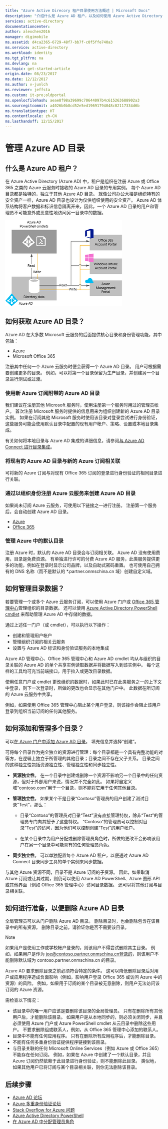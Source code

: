 ```yaml
---
title: "Azure Active Direcory 租户目录使用方法概述 | Microsoft Docs"
description: "介绍什么是 Azure AD 租户，以及如何使用 Azure Active Directory 管理 Azure"
services: active-directory
documentationcenter: 
author: alexchen2016
manager: digimobile
ms.assetid: d4ca2365-6729-48f7-bb7f-c0f5ffe740a3
ms.service: active-directory
ms.workload: identity
ms.tgt_pltfrm: na
ms.devlang: na
ms.topic: get-started-article
origin.date: 08/23/2017
ms.date: 12/12/2017
ms.author: v-junlch
ms.reviewer: jeffsta
ms.custom: it-pro;oldportal
ms.openlocfilehash: aeae8f98a39699c70644097b4c615263688902a3
ms.sourcegitcommit: a4026b0b8cd52e5ed19691794048c02117334d6b
ms.translationtype: HT
ms.contentlocale: zh-CN
ms.lasthandoff: 12/15/2017
---
```

# 管理 Azure AD 目录 <a name="manage-your-azure-ad-directory"></a>

## 什么是 Azure AD 租户？ <a name="what-is-an-azure-ad-tenant"></a>
在 Azure Active Directory (Azure AD) 中，租户是组织在注册 Azure 或 Office 365 之类的 Azure 云服务时接收的 Azure AD 目录的专用实例。 每个 Azure AD 目录都是独特的，独立于其他 Azure AD 目录。 就像公司办公大楼是组织特有的安全资产一样，Azure AD 目录也设计为仅供组织使用的安全资产。 Azure AD 体系结构将客户数据和标识信息隔离开来，因此，一个 Azure AD 目录的用户和管理员不可能意外或恶意性地访问另一目录中的数据。

![管理 Azure Active Directory](./media/active-directory-administer/aad_portals.png)

## 如何获取 Azure AD 目录？ <a name="how-can-i-get-an-azure-ad-directory"></a>
Azure AD 在大多数 Microsoft 云服务的后面提供核心目录和身份管理功能，其中包括：

- Azure
- Microsoft Office 365

注册其中任何一个 Azure 云服务时便会获得一个 Azure AD 目录。 用户可根据需要创建更多的目录。 例如，可以将第一个目录保留为生产目录，并创建另一个目录进行测试或过渡。

### 使用新 Azure 订阅附带的 Azure AD 目录 <a name="using-the-azure-ad-directory-that-comes-with-a-new-azure-subscription"></a>

我们建议在注册其他 Microsoft 服务时，使用注册第一个服务时用过的管理员帐户。 首次注册 Microsoft 服务时提供的信息用来为组织创建新的 Azure AD 目录实例。 如果在订阅其他 Microsoft 服务时使用该目录对登录尝试进行身份验证，这些服务可能会使用默认目录中配置的现有用户帐户、策略、设置或本地目录集成。

有关如何将本地目录与 Azure AD 集成的详细信息，请参阅[与 Azure AD Connect 进行目录集成](connect/active-directory-aadconnect.md)。

### 将现有的 Azure AD 目录与新的 Azure 订阅相关联 <a name="associate-an-existing-azure-ad-directory-with-a-new-azure-subscription"></a>
可将新的 Azure 订阅与对现有 Office 365 订阅的登录进行身份验证的相同目录进行关联。 

### 通过以组织身份注册 Azure 云服务来创建 Azure AD 目录 <a name="create-an-azure-ad-directory-by-signing-up-for-a-microsoft-cloud-service-as-an-organization"></a>
如果尚未订阅 Azure 云服务，可使用以下链接之一进行注册。 注册第一个服务后，会自动创建 Azure AD 目录。

- [Azure](https://account.windowsazure.cn/organization)
- [Office 365](https://login.partner.microsoftonline.cn)

### 管理 Azure 中的默认目录 <a name="manage-the-default-directory-in-azure"></a>
注册 Azure 时，默认的 Azure AD 目录会与订阅相关联。 Azure AD 没有使用费用，目录是免费资源。 有单独进行许可的付费 Azure AD 服务，此类服务提供更多的功能，例如在登录时显示公司品牌，以及自助式密码重置。 也可使用自己拥有的 DNS 名称（而不是默认的 *.partner.onmschina.cn 域）创建自定义域。

## 如何管理目录数据？ <a name="how-can-i-manage-directory-data"></a>
若要管理一个或多个 Azure 云服务订阅，可以使用 Azure 门户或 [Office 365 管理中心](https://login.partner.microsoftonline.cn/)管理组织的目录数据。 还可以使用 [Azure Active Directory PowerShell cmdlet](https://docs.microsoft.com/powershell/azure/active-directory) 来帮助管理 Azure AD 中存储的数据。

通过上述任一门户（或 cmdlet），可以执行以下操作：

- 创建和管理用户帐户
- 管理组织订阅的相关云服务
- 设置与 Azure AD 标识和身份验证服务的本地集成

Azure AD 管理中心、Office 365 管理中心和 Azure AD cmdlet 均从与组织的目录关联的 Azure AD 的单个共享实例读取数据并将数据写入到该实例中。 每个这样的工具均可充当前端接口，用于拉入或更改目录数据。

使用任意门户或 cmdlet 更改组织的数据时，如果此时已在此类服务之一的上下文中登录，则下一次登录时，所做的更改也会显示在其他门户中。 此数据在所订阅的 Azure 云服务中共享。

例如，如果使用 Office 365 管理中心阻止某个用户登录，则该操作会阻止该用户登录到组织当前订阅的任何其他服务。 

## 如何添加和管理多个目录？ <a name="how-can-i-add-and-manage-multiple-directories"></a>
可以[在 Azure 门户中添加 Azure AD 目录](https://portal.azure.cn/#create/Microsoft.AzureActiveDirectory)。 填充信息并选择“创建”。

可将每个目录作为完全独立的资源进行管理：每个目录都是一个具有完整功能的对等方，在逻辑上独立于所管理的其他目录；目录之间不存在父子关系。 目录之间的这种独立性包括资源独立性、管理独立性和同步独立性。

- **资源独立性**。 在一个目录中创建或删除一个资源不影响另一个目录中的任何资源，但对于外部用户来说，情况并不完全如此。 如果将自定义域“contoso.com”用于一个目录，则不能将它用于任何其他目录。
- **管理独立性**。  如果某个不是目录“Contoso”管理员的用户创建了测试目录“Test”，那么：
  
  - 目录“Contoso”的管理员对目录“Test”没有直接管理特权，除非“Test”的管理员专门向其授予了这些特权。 “Contoso”的管理员可以控制对目录“Test”的访问，因为他们可以控制创建“Test”的用户帐户。
    
  - 在某个目录中为用户分配或删除管理员角色时，所做的更改不会影响该用户在另一个目录中可能具有的任何管理员角色。
- **同步独立性**。 可以单独配置每个 Azure AD 租户，以便通过 Azure AD Connect 目录同步工具的单个实例来同步数据。

与其他 Azure 资源不同，目录不是 Azure 订阅的子资源。 因此，如果取消 Azure 订阅或让其过期，则仍可以使用 Azure AD PowerShell、Azure 图形 API 或其他界面（例如 Office 365 管理中心）访问目录数据。 还可以将其他订阅与目录相关联。

## 如何进行准备，以便删除 Azure AD 目录 <a name="how-to-prepare-to-delete-an-azure-ad-directory"></a>
全局管理员可以从门户删除 Azure AD 目录。 删除目录时，也会删除包含在该目录中的所有资源。 删除目录之前，请验证你是否不需要该目录。

> [!NOTE]
> 如果用户是使用工作或学校帐户登录的，则该用户不得尝试删除其主目录。 例如，如果用户是作为 joe@contoso.partner.onmschina.cn登录的，则该用户不能删除默认域为 contoso.partner.onmschina.cn 的目录。

Azure AD 要求删除目录之前必须符合特定的条件。 这可以降低删除目录后对用户或应用程序造成负面影响（例如，影响用户登录 Office 365 或访问 Azure 中的资源）的风险。 例如，如果用于订阅的某个目录被无意删除，则用户无法访问该订阅的 Azure 资源。

需检查以下情况：

- 该目录中的唯一用户应该是要删除该目录的全局管理员。 只有在删除所有其他用户后，才能删除该目录。 如果用户是从本地同步的，则必须关闭同步，并且必须使用 Azure 门户或 Azure PowerShell cmdlet 从云目录中删除这些用户。 不要求删除组或联系人，例如，从 Office 365 管理中心添加的联系人。
- 目录中不能有任何应用程序。 只有在删除所有应用程序后，才能删除目录。
- 不能有任何多重身份验证提供程序链接到该目录。
- 与目录关联的任何 Microsoft Online Services（例如 Azure 或 Office 365）不能存在任何订阅。 例如，如果在 Azure 中创建了一个默认目录，并且 Azure 订阅仍然依赖于此目录进行身份验证，则不能删除此目录。 类似地，如果其他用户已将订阅与某个目录相关联，则你无法删除该目录。 


## <a name="next-steps"></a>后续步骤
- [Azure AD 论坛](https://social.msdn.microsoft.com/Forums/home?forum=WindowsAzureAD)
- [Azure 多重身份验证论坛](https://social.msdn.microsoft.com/Forums/home?forum=windowsazureactiveauthentication)
- [Stack Overflow for Azure 问题](http://stackoverflow.com/questions/tagged/azure)
- [Azure Active Directory PowerShell](https://docs.microsoft.com/powershell/azure/active-directory)
- [在 Azure AD 中分配管理员角色](active-directory-assign-admin-roles.md)

<!--Update_Description: wording update -->   
